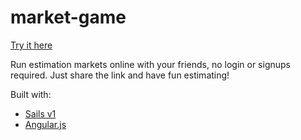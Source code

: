 # market-game

[Try it here](http://estimation-markets.herokuapp.com/)

Run estimation markets online with your friends, no login or signups required. Just share the link and have fun estimating!

Built with:

- [Sails v1](https://sailsjs.com)
- [Angular.js](https://angularjs.org/)
